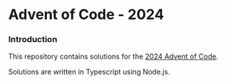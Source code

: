 # Advent of Code - 2024

### Introduction

This repository contains solutions for the [2024 Advent of Code](https://adventofcode.com/2024).

Solutions are written in Typescript using Node.js. 
